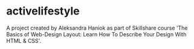 # activelifestyle
A project created by Aleksandra Haniok as part of Skillshare course 'The Basics of Web-Design Layout: Learn How To Describe Your Design With HTML & CSS'.
